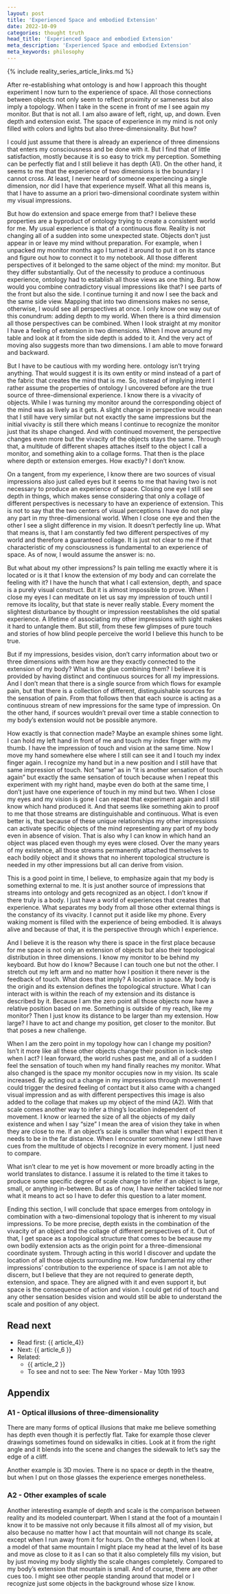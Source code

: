 ```yaml
---
layout: post
title: 'Experienced Space and embodied Extension'
date: 2022-10-09
categories: thought truth
head_title: 'Experienced Space and embodied Extension'
meta_description: 'Experienced Space and embodied Extension'
meta_keywords: philosophy
---
```


{% include reality_series_article_links.md %}

After re-establishing what ontology is and how I approach this thought experiment I now turn to the experience of space. All those connections between objects not only seem to reflect proximity or sameness but also imply a topology. When I take in the scene in front of me I see again my monitor. But that is not all. I am also aware of left, right, up, and down. Even depth and extension exist. The space of experience in my mind is not only filled with colors and lights but also three-dimensionality. But how?

I could just assume that there is already an experience of three dimensions that enters my consciousness and be done with it. But I find that of little satisfaction, mostly because it is so easy to trick my perception. Something can be perfectly flat and I still believe it has depth (A1). On the other hand, it seems to me that the experience of two dimensions is the boundary I cannot cross. At least, I never heard of someone experiencing a single dimension, nor did I have that experience myself. What all this means is, that I have to assume an a priori two-dimensional coordinate system within my visual impressions.

But how do extension and space emerge from that? I believe these properties are a byproduct of ontology trying to create a consistent world for me. My usual experience is that of a continuous flow. Reality is not changing all of a sudden into some unexpected state. Objects don’t just appear in or leave my mind without preparation. For example, when I unpacked my monitor months ago I turned it around to put it on its stance and figure out how to connect it to my notebook. All those different perspectives of it belonged to the same object of the mind: my monitor. But they differ substantially. Out of the necessity to produce a continuous experience, ontology had to establish all those views as one thing. But how would you combine contradictory visual impressions like that? I see parts of the front but also the side. I continue turning it and now I see the back and the same side view. Mapping that into two dimensions makes no sense, otherwise, I would see all perspectives at once. I only know one way out of this conundrum: adding depth to my world. When there is a third dimension all those perspectives can be combined. When I look straight at my monitor I have a feeling of extension in two dimensions. When I move around my table and look at it from the side depth is added to it. And the very act of moving also suggests more than two dimensions. I am able to move forward and backward.

But I have to be cautious with my wording here. ontology isn’t trying anything. That would suggest it is its own entity or mind instead of a part of the fabric that creates the mind that is me. So, instead of implying intent I rather assume the properties of ontology I uncovered before are the true source of three-dimensional experience. I know there is a vivacity of objects. While I was turning my monitor around the corresponding object of the mind was as lively as it gets. A slight change in perspective would mean that I still have very similar but not exactly the same impressions but the initial vivacity is still there which means I continue to recognize the monitor just that its shape changed. And with continued movement, the perspective changes even more but the vivacity of the objects stays the same. Through that, a multitude of different shapes attaches itself to the object I call a monitor, and something akin to a collage forms. That then is the place where depth or extension emerges. How exactly? I don’t know.

On a tangent, from my experience, I know there are two sources of visual impressions also just called eyes but it seems to me that having two is not necessary to produce an experience of space. Closing one eye I still see depth in things, which makes sense considering that only a collage of different perspectives is necessary to have an experience of extension. This is not to say that the two centers of visual perceptions I have do not play any part in my three-dimensional world. When I close one eye and then the other I see a slight difference in my vision. It doesn’t perfectly line up. What that means is, that I am constantly fed two different perspectives of my world and therefore a guaranteed collage. It is just not clear to me if that characteristic of my consciousness is fundamental to an experience of space. As of now, I would assume the answer is: no.

But what about my other impressions? Is pain telling me exactly where it is located or is it that I know the extension of my body and can correlate the feeling with it? I have the hunch that what I call extension, depth, and space is a purely visual construct. But it is almost impossible to prove. When I close my eyes I can meditate on let us say my impression of touch until I remove its locality, but that state is never really stable. Every moment the slightest disturbance by thought or impression reestablishes the old spatial experience. A lifetime of associating my other impressions with sight makes it hard to untangle them. But still, from these few glimpses of pure touch and stories of how blind people perceive the world I believe this hunch to be true.

But if my impressions, besides vision, don’t carry information about two or three dimensions with them how are they exactly connected to the extension of my body? What is the glue combining them? I believe it is provided by having distinct and continuous sources for all my impressions. And I don’t mean that there is a single source from which flows for example pain, but that there is a collection of different, distinguishable sources for the sensation of pain. From that follows then that each source is acting as a continuous stream of new impressions for the same type of impression. On the other hand, if sources wouldn’t prevail over time a stable connection to my body’s extension would not be possible anymore.

How exactly is that connection made? Maybe an example shines some light. I can hold my left hand in front of me and touch my index finger with my thumb. I have the impression of touch and vision at the same time. Now I move my hand somewhere else where I still can see it and I touch my index finger again. I recognize my hand but in a new position and I still have that same impression of touch. Not “same” as in “it is another sensation of touch again” but exactly the same sensation of touch because when I repeat this experiment with my right hand, maybe even do both at the same time, I don’t just have one experience of touch in my mind but two. When I close my eyes and my vision is gone I can repeat that experiment again and I still know which hand produced it. And that seems like something akin to proof to me that those streams are distinguishable and continuous. What is even better is, that because of these unique relationships my other impressions can activate specific objects of the mind representing any part of my body even in absence of vision. That is also why I can know in which hand an object was placed even though my eyes were closed. Over the many years of my existence, all those streams permanently attached themselves to each bodily object and it shows that no inherent topological structure is needed in my other impressions but all can derive from vision.

This is a good point in time, I believe, to emphasize again that my body is something external to me. It is just another source of impressions that streams into ontology and gets recognized as an object. I don’t know if there truly is a body. I just have a world of experiences that creates that experience. What separates my body from all those other external things is the constancy of its vivacity. I cannot put it aside like my phone. Every waking moment is filled with the experience of being embodied. It is always alive and because of that, it is the perspective through which I experience.

And I believe it is the reason why there is space in the first place because for me space is not only an extension of objects but also their topological distribution in three dimensions. I know my monitor to be behind my keyboard. But how do I know? Because I can touch one but not the other. I stretch out my left arm and no matter how I position it there never is the feedback of touch. What does that imply? A location in space. My body is the origin and its extension defines the topological structure. What I can interact with is within the reach of my extension and its distance is described by it. Because I am the zero point all those objects now have a relative position based on me. Something is outside of my reach, like my monitor? Then I just know its distance to be larger than my extension. How large? I have to act and change my position, get closer to the monitor. But that poses a new challenge.

When I am the zero point in my topology how can I change my position? Isn’t it more like all these other objects change their position in lock-step when I act? I lean forward, the world rushes past me, and all of a sudden I feel the sensation of touch when my hand finally reaches my monitor. What also changed is the space my monitor occupies now in my vision. Its scale increased. By acting out a change in my impressions through movement I could trigger the desired feeling of contact but it also came with a changed visual impression and as with different perspectives this image is also added to the collage that makes up my object of the mind (A2). With that scale comes another way to infer a thing’s location independent of movement. I know or learned the size of all the objects of my daily existence and when I say “size” I mean the area of vision they take in when they are close to me. If an object’s scale is smaller than what I expect then it needs to be in the far distance. When I encounter something new I still have cues from the multitude of objects I recognize in every moment. I just need to compare.

What isn’t clear to me yet is how movement or more broadly acting in the world translates to distance. I assume it is related to the time it takes to produce some specific degree of scale change to infer if an object is large, small, or anything in-between. But as of now, I have neither tackled time nor what it means to act so I have to defer this question to a later moment.

Ending this section, I will conclude that space emerges from ontology in combination with a two-dimensional topology that is inherent to my visual impressions. To be more precise, depth exists in the combination of the vivacity of an object and the collage of different perspectives of it. Out of that, I get space as a topological structure that comes to be because my own bodily extension acts as the origin point for a three-dimensional coordinate system. Through acting in this world I discover and update the location of all those objects surrounding me. How fundamental my other impressions’ contribution to the experience of space is I am not able to discern, but I believe that they are not required to generate depth, extension, and space. They are aligned with it and even support it, but space is the consequence of action and vision. I could get rid of touch and any other sensation besides vision and would still be able to understand the scale and position of any object.

## Read next
* Read first: {{ article_4}}
* Next: {{ article_6 }}
* Related:
  * {{ article_2 }}
  * To see and not to see: The New Yorker - May 10th 1993

## Appendix
### A1 - Optical illusions of three-dimensionality
There are many forms of optical illusions that make me believe something has depth even though it is perfectly flat. Take for example those clever drawings sometimes found on sidewalks in cities. Look at it from the right angle and it blends into the scene and changes the sidewalk to let’s say the edge of a cliff.

Another example is 3D movies. There is no space or depth in the theatre, but when I put on those glasses the experience emerges nonetheless.

### A2 - Other examples of scale
Another interesting example of depth and scale is the comparison between reality and its modeled counterpart. When I stand at the foot of a mountain I know it to be massive not only because it fills almost all of my vision, but also because no matter how I act that mountain will not change its scale, except when I run away from it for hours. On the other hand, when I look at a model of that same mountain I might place my head at the level of its base and move as close to it as I can so that it also completely fills my vision, but by just moving my body slightly the scale changes completely. Compared to my body’s extension that mountain is small. And of course, there are other cues too. I might see other people standing around that model or I recognize just some objects in the background whose size I know. 